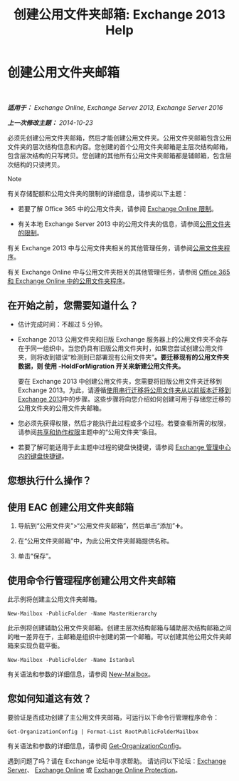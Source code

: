 ﻿---
title: '创建公用文件夹邮箱: Exchange 2013 Help'
TOCTitle: 创建公用文件夹邮箱
ms:assetid: 64437ffd-231b-4c10-84df-232ccbe9538f
ms:mtpsurl: https://technet.microsoft.com/zh-cn/library/JJ552410(v=EXCHG.150)
ms:contentKeyID: 50490744
ms.date: 01/11/2018
mtps_version: v=EXCHG.150
ms.translationtype: HT
---

# 创建公用文件夹邮箱

 

_**适用于：** Exchange Online, Exchange Server 2013, Exchange Server 2016_

_**上一次修改主题：** 2014-10-23_

必须先创建公用文件夹邮箱，然后才能创建公用文件夹。公用文件夹邮箱包含公用文件夹的层次结构信息和内容。您创建的首个公用文件夹邮箱是主层次结构邮箱，包含层次结构的只写拷贝。您创建的其他所有公用文件夹邮箱都是辅邮箱，包含层次结构的只读拷贝。

> [!NOTE]  
> 有关存储配额和公用文件夹的限制的详细信息，请参阅以下主题：
> <ul>
> <li><p>若要了解 Office 365 中的公用文件夹，请参阅 <a href="https://go.microsoft.com/fwlink/?linkid=391188">Exchange Online 限制</a>。</p></li>
> <li><p>有关本地 Exchange Server 2013 中的公用文件夹的信息，请参阅<a href="limits-for-public-folders-exchange-2013-help.md">公用文件夹的限制</a>。</p></li>
> </ul>


有关 Exchange 2013 中与公用文件夹相关的其他管理任务，请参阅[公用文件夹程序](public-folder-procedures-exchange-2013-help.md)。

有关 Exchange Online 中与公用文件夹相关的其他管理任务，请参阅 [Office 365 和 Exchange Online 中的公用文件夹程序](https://technet.microsoft.com/zh-cn/library/jj966272\(v=exchg.150\))。

## 在开始之前，您需要知道什么？

  - 估计完成时间：不超过 5 分钟。

  - Exchange 2013 公用文件夹和旧版 Exchange 服务器上的公用文件夹不会存在于同一组织中。当您仍具有旧版公用文件夹时，如果您尝试创建公用文件夹，则将收到错误“检测到已部署现有公用文件夹”**。要迁移现有的公用文件夹数据，则 使用 -HoldForMigration 开关来新建公用文件夹。**
    
    要在 Exchange 2013 中创建公用文件夹，您需要将旧版公用文件夹迁移到 Exchange 2013。为此，请遵循[使用串行迁移将公用文件夹从以前版本迁移到 Exchange 2013](https://technet.microsoft.com/zh-cn/library/jj150486\(v=exchg.150\))中的步骤。这些步骤将向您介绍如何创建可用于存储您迁移的公用文件夹的公用文件夹邮箱。

  - 您必须先获得权限，然后才能执行此过程或多个过程。若要查看所需的权限，请参阅[共享和协作权限](sharing-and-collaboration-permissions-exchange-2013-help.md)主题中的“公用文件夹”条目。

  - 若要了解可能适用于此主题中过程的键盘快捷键，请参阅 [Exchange 管理中心内的键盘快捷键](keyboard-shortcuts-in-the-exchange-admin-center-exchange-online-protection-help.md)。

## 您想执行什么操作？

## 使用 EAC 创建公用文件夹邮箱

1.  导航到“公用文件夹”\>“公用文件夹邮箱”，然后单击“添加”![添加图标](images/JJ218640.c1e75329-d6d7-4073-a27d-498590bbb558(EXCHG.150).gif "添加图标")。

2.  在“公用文件夹邮箱”中，为此公用文件夹邮箱提供名称。

3.  单击“保存”。

## 使用命令行管理程序创建公用文件夹邮箱

此示例将创建主公用文件夹邮箱。

    New-Mailbox -PublicFolder -Name MasterHierarchy

此示例将创建辅助公用文件夹邮箱。创建主层次结构邮箱与辅助层次结构邮箱之间的唯一差异在于，主邮箱是组织中创建的第一个邮箱。可以创建其他公用文件夹邮箱来实现负载平衡。

    New-Mailbox -PublicFolder -Name Istanbul 

有关语法和参数的详细信息，请参阅 [New-Mailbox](https://technet.microsoft.com/zh-cn/library/aa997663\(v=exchg.150\))。

## 您如何知道这有效？

要验证是否成功创建了主公用文件夹邮箱，可运行以下命令行管理程序命令：

    Get-OrganizationConfig | Format-List RootPublicFolderMailbox

有关语法和参数的详细信息，请参阅 [Get-OrganizationConfig](https://technet.microsoft.com/zh-cn/library/aa997571\(v=exchg.150\))。

遇到问题了吗？请在 Exchange 论坛中寻求帮助。 请访问以下论坛：[Exchange Server](https://go.microsoft.com/fwlink/p/?linkid=60612)、 [Exchange Online](https://go.microsoft.com/fwlink/p/?linkid=267542) 或 [Exchange Online Protection](https://go.microsoft.com/fwlink/p/?linkid=285351)。


